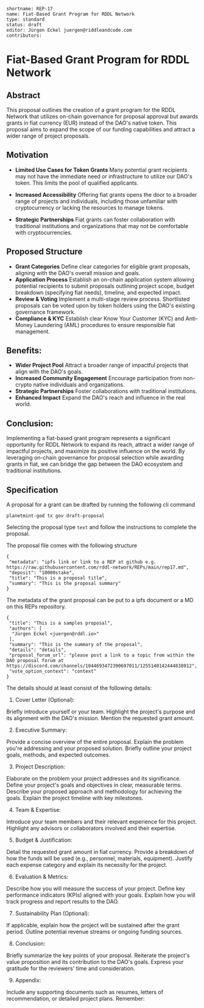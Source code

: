 ```
shortname: REP-17
name: Fiat-Based Grant Program for RDDL Network
type: standard
status: draft
editor: Jürgen Eckel juergen@riddleandcode.com
contributors:
```

# Fiat-Based Grant Program for RDDL Network

## Abstract

This proposal outlines the creation of a grant program for the RDDL Network that utilizes on-chain governance for proposal approval but awards grants in fiat currency (EUR) instead of the DAO's native token. This proposal aims to expand the scope of our funding capabilities and attract a wider range of project proposals.

## Motivation

* **Limited Use Cases for Token Grants**  Many potential grant recipients may not have the immediate need or infrastructure to utilize our DAO's token. This limits the pool of qualified applicants.

* **Increased Accessibility** Offering fiat grants opens the door to a broader range of projects and individuals, including those unfamiliar with cryptocurrency or lacking the resources to manage tokens.
* **Strategic Partnerships** Fiat grants can foster collaboration with traditional institutions and organizations that may not be comfortable with cryptocurrencies.

## Proposed Structure

* **Grant Categories** Define clear categories for eligible grant proposals, aligning with the DAO's overall mission and goals.
* **Application Process** Establish an on-chain application system allowing potential recipients to submit proposals outlining project scope, budget breakdown (specifying fiat needs), timeline, and expected impact.
* **Review & Voting** Implement a multi-stage review process. Shortlisted proposals can be voted upon by token holders using the DAO's existing governance framework.
* **Compliance & KYC** Establish clear Know Your Customer (KYC) and Anti-Money Laundering (AML) procedures to ensure responsible fiat management.

## Benefits:

* **Wider Project Pool** Attract a broader range of impactful projects that align with the DAO's goals.
* **Increased Community Engagement** Encourage participation from non-crypto native individuals and organizations.
* **Strategic Partnerships** Foster collaborations with traditional institutions.
* **Enhanced Impact** Expand the DAO's reach and influence in the real world.

## Conclusion:

Implementing a fiat-based grant program represents a significant opportunity for RDDL Network to expand its reach, attract a wider range of impactful projects, and maximize its positive influence on the world. By leveraging on-chain governance for proposal selection while awarding grants in fiat, we can bridge the gap between the DAO ecosystem and traditional institutions.

## Specification

A proposal for a grant can be drafted by running the following cli command

```
planetmint-god tx gov draft-proposal
```
Selecting the proposal type ```text``` and follow the instructions to complete the proposal.

The proposal file comes with the following structure

```
{
 "metadata": "ipfs link or link to a REP at github e.g. https://raw.githubusercontent.com/rddl-network/REPs/main/rep17.md",
 "deposit": "10000stake",
 "title": "This is a proposal title",
 "summary": "This is the proposal summary"
}
```

The metadata of the grant proposal can be put to a ipfs document or a MD on this REPs repository.

```
{
 "title": "This is a samples proposal",
 "authors": [
  "Jürgen Eckel <juergen@rddl.io>"
 ],
 "summary": "This is the summary of the proposal",
 "details": "details",
 "proposal_forum_url": "please post a link to a topic from within the DAO proposal forum at https://discord.com/channels/1044693472390697011/1255140142444838912",
 "vote_option_context": "context"
}
```

The details should at least consist of the following details:

1. Cover Letter (Optional):

Briefly introduce yourself or your team.
Highlight the project's purpose and its alignment with the DAO's mission.
Mention the requested grant amount.

2. Executive Summary:

Provide a concise overview of the entire proposal.
Explain the problem you're addressing and your proposed solution.
Briefly outline your project goals, methods, and expected outcomes.

3. Project Description:

Elaborate on the problem your project addresses and its significance.
Define your project's goals and objectives in clear, measurable terms.
Describe your proposed approach and methodology for achieving the goals.
Explain the project timeline with key milestones.

4. Team & Expertise:

Introduce your team members and their relevant experience for this project.
Highlight any advisors or collaborators involved and their expertise.

5. Budget & Justification:

Detail the requested grant amount in fiat currency.
Provide a breakdown of how the funds will be used (e.g., personnel, materials, equipment).
Justify each expense category and explain its necessity for the project.

6. Evaluation & Metrics:

Describe how you will measure the success of your project.
Define key performance indicators (KPIs) aligned with your goals.
Explain how you will track progress and report results to the DAO.

7. Sustainability Plan (Optional):

If applicable, explain how the project will be sustained after the grant period.
Outline potential revenue streams or ongoing funding sources.

8. Conclusion:

Briefly summarize the key points of your proposal.
Reiterate the project's value proposition and its contribution to the DAO's goals.
Express your gratitude for the reviewers' time and consideration.

9. Appendix:

Include any supporting documents such as resumes, letters of recommendation, or detailed project plans.
Remember: